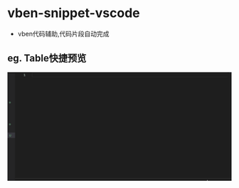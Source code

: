 # vben-snippet-vscode
* vben代码辅助,代码片段自动完成

## eg. Table快捷预览

![Table快捷预览](./assets/image/vb-table.gif)

